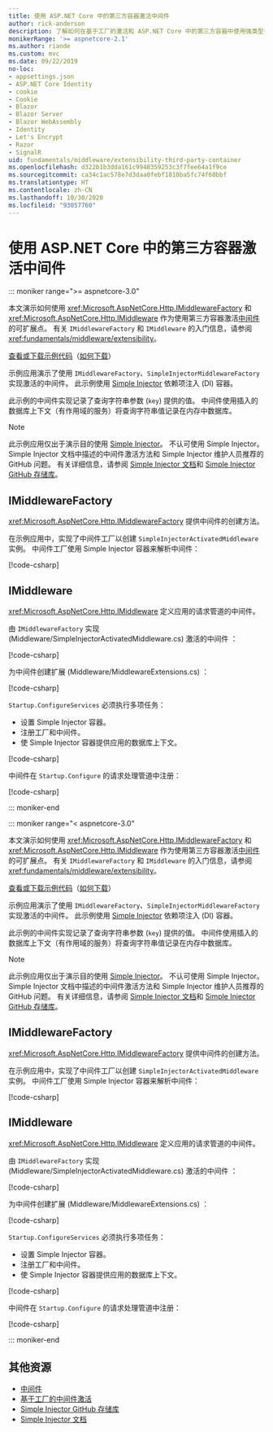 ```yaml
---
title: 使用 ASP.NET Core 中的第三方容器激活中间件
author: rick-anderson
description: 了解如何在基于工厂的激活和 ASP.NET Core 中的第三方容器中使用强类型中间件。
monikerRange: '>= aspnetcore-2.1'
ms.author: riande
ms.custom: mvc
ms.date: 09/22/2019
no-loc:
- appsettings.json
- ASP.NET Core Identity
- cookie
- Cookie
- Blazor
- Blazor Server
- Blazor WebAssembly
- Identity
- Let's Encrypt
- Razor
- SignalR
uid: fundamentals/middleware/extensibility-third-party-container
ms.openlocfilehash: d322b1b3dda161c9948359253c3f7fee64a1f9ce
ms.sourcegitcommit: ca34c1ac578e7d3daa0febf1810ba5fc74f60bbf
ms.translationtype: HT
ms.contentlocale: zh-CN
ms.lasthandoff: 10/30/2020
ms.locfileid: "93057760"
---
```

# <a name="middleware-activation-with-a-third-party-container-in-aspnet-core"></a>使用 ASP.NET Core 中的第三方容器激活中间件

::: moniker range=">= aspnetcore-3.0"

本文演示如何使用 <xref:Microsoft.AspNetCore.Http.IMiddlewareFactory> 和 <xref:Microsoft.AspNetCore.Http.IMiddleware> 作为使用第三方容器激活[中间件](xref:fundamentals/middleware/index)的可扩展点。 有关 `IMiddlewareFactory` 和 `IMiddleware` 的入门信息，请参阅 <xref:fundamentals/middleware/extensibility>。

[查看或下载示例代码](https://github.com/dotnet/AspNetCore.Docs/tree/master/aspnetcore/fundamentals/middleware/extensibility-third-party-container/samples/)（[如何下载](xref:index#how-to-download-a-sample)）

示例应用演示了使用 `IMiddlewareFactory`、`SimpleInjectorMiddlewareFactory` 实现激活的中间件。 此示例使用 [Simple Injector](https://simpleinjector.org) 依赖项注入 (DI) 容器。

此示例的中间件实现记录了查询字符串参数 (`key`) 提供的值。 中间件使用插入的数据库上下文（有作用域的服务）将查询字符串值记录在内存中数据库。

> [!NOTE]
> 此示例应用仅出于演示目的使用 [Simple Injector](https://github.com/simpleinjector/SimpleInjector)。 不认可使用 Simple Injector。 Simple Injector 文档中描述的中间件激活方法和 Simple Injector 维护人员推荐的 GitHub 问题。 有关详细信息，请参阅 [Simple Injector 文档](https://simpleinjector.readthedocs.io/en/latest/index.html)和 [Simple Injector GitHub 存储库](https://github.com/simpleinjector/SimpleInjector)。

## <a name="imiddlewarefactory"></a>IMiddlewareFactory

<xref:Microsoft.AspNetCore.Http.IMiddlewareFactory> 提供中间件的创建方法。

在示例应用中，实现了中间件工厂以创建 `SimpleInjectorActivatedMiddleware` 实例。 中间件工厂使用 Simple Injector 容器来解析中间件：

[!code-csharp[](extensibility-third-party-container/samples/3.x/SampleApp/Middleware/SimpleInjectorMiddlewareFactory.cs?name=snippet1&highlight=5-8,12)]

## <a name="imiddleware"></a>IMiddleware

<xref:Microsoft.AspNetCore.Http.IMiddleware> 定义应用的请求管道的中间件。

由 `IMiddlewareFactory` 实现 (Middleware/SimpleInjectorActivatedMiddleware.cs) 激活的中间件  ：

[!code-csharp[](extensibility-third-party-container/samples/3.x/SampleApp/Middleware/SimpleInjectorActivatedMiddleware.cs?name=snippet1)]

为中间件创建扩展 (Middleware/MiddlewareExtensions.cs)  ：

[!code-csharp[](extensibility-third-party-container/samples/3.x/SampleApp/Middleware/MiddlewareExtensions.cs?name=snippet1)]

`Startup.ConfigureServices` 必须执行多项任务：

* 设置 Simple Injector 容器。
* 注册工厂和中间件。
* 使 Simple Injector 容器提供应用的数据库上下文。

[!code-csharp[](extensibility-third-party-container/samples/3.x/SampleApp/Startup.cs?name=snippet1)]

中间件在 `Startup.Configure` 的请求处理管道中注册：

[!code-csharp[](extensibility-third-party-container/samples/3.x/SampleApp/Startup.cs?name=snippet2&highlight=12)]

::: moniker-end

::: moniker range="< aspnetcore-3.0"

本文演示如何使用 <xref:Microsoft.AspNetCore.Http.IMiddlewareFactory> 和 <xref:Microsoft.AspNetCore.Http.IMiddleware> 作为使用第三方容器激活[中间件](xref:fundamentals/middleware/index)的可扩展点。 有关 `IMiddlewareFactory` 和 `IMiddleware` 的入门信息，请参阅 <xref:fundamentals/middleware/extensibility>。

[查看或下载示例代码](https://github.com/dotnet/AspNetCore.Docs/tree/master/aspnetcore/fundamentals/middleware/extensibility-third-party-container/samples/)（[如何下载](xref:index#how-to-download-a-sample)）

示例应用演示了使用 `IMiddlewareFactory`、`SimpleInjectorMiddlewareFactory` 实现激活的中间件。 此示例使用 [Simple Injector](https://simpleinjector.org) 依赖项注入 (DI) 容器。

此示例的中间件实现记录了查询字符串参数 (`key`) 提供的值。 中间件使用插入的数据库上下文（有作用域的服务）将查询字符串值记录在内存中数据库。

> [!NOTE]
> 此示例应用仅出于演示目的使用 [Simple Injector](https://github.com/simpleinjector/SimpleInjector)。 不认可使用 Simple Injector。 Simple Injector 文档中描述的中间件激活方法和 Simple Injector 维护人员推荐的 GitHub 问题。 有关详细信息，请参阅 [Simple Injector 文档](https://simpleinjector.readthedocs.io/en/latest/index.html)和 [Simple Injector GitHub 存储库](https://github.com/simpleinjector/SimpleInjector)。

## <a name="imiddlewarefactory"></a>IMiddlewareFactory

<xref:Microsoft.AspNetCore.Http.IMiddlewareFactory> 提供中间件的创建方法。

在示例应用中，实现了中间件工厂以创建 `SimpleInjectorActivatedMiddleware` 实例。 中间件工厂使用 Simple Injector 容器来解析中间件：

[!code-csharp[](extensibility-third-party-container/samples/2.x/SampleApp/Middleware/SimpleInjectorMiddlewareFactory.cs?name=snippet1&highlight=5-8,12)]

## <a name="imiddleware"></a>IMiddleware

<xref:Microsoft.AspNetCore.Http.IMiddleware> 定义应用的请求管道的中间件。

由 `IMiddlewareFactory` 实现 (Middleware/SimpleInjectorActivatedMiddleware.cs) 激活的中间件  ：

[!code-csharp[](extensibility-third-party-container/samples/2.x/SampleApp/Middleware/SimpleInjectorActivatedMiddleware.cs?name=snippet1)]

为中间件创建扩展 (Middleware/MiddlewareExtensions.cs)  ：

[!code-csharp[](extensibility-third-party-container/samples/2.x/SampleApp/Middleware/MiddlewareExtensions.cs?name=snippet1)]

`Startup.ConfigureServices` 必须执行多项任务：

* 设置 Simple Injector 容器。
* 注册工厂和中间件。
* 使 Simple Injector 容器提供应用的数据库上下文。

[!code-csharp[](extensibility-third-party-container/samples/2.x/SampleApp/Startup.cs?name=snippet1)]

中间件在 `Startup.Configure` 的请求处理管道中注册：

[!code-csharp[](extensibility-third-party-container/samples/2.x/SampleApp/Startup.cs?name=snippet2&highlight=12)]

::: moniker-end

## <a name="additional-resources"></a>其他资源

* [中间件](xref:fundamentals/middleware/index)
* [基于工厂的中间件激活](xref:fundamentals/middleware/extensibility)
* [Simple Injector GitHub 存储库](https://github.com/simpleinjector/SimpleInjector)
* [Simple Injector 文档](https://simpleinjector.readthedocs.io/en/latest/index.html)
